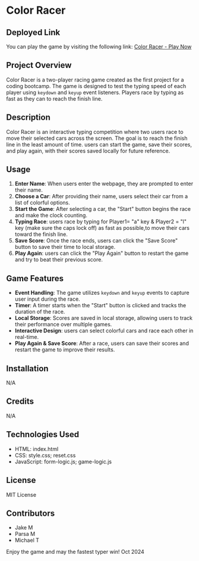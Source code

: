 # Color Racer

## Deployed Link

You can play the game by visiting the following link:
[Color Racer - Play Now](https://mr-mikeross.github.io/Color-Racer/)

## Project Overview

Color Racer is a two-player racing game created as the first project for a coding bootcamp. The game is designed to test the typing speed of each player using `keydown` and `keyup` event listeners. Players race by typing as fast as they can to reach the finish line.

## Description

Color Racer is an interactive typing competition where two users race to move their selected cars across the screen. The goal is to reach the finish line in the least amount of time. users can start the game, save their scores, and play again, with their scores saved locally for future reference.

## Usage

1. **Enter Name**: When users enter the webpage, they are prompted to enter their name.
2. **Choose a Car**: After providing their name, users select their car from a list of colorful options.
3. **Start the Game**: After selecting a car, the "Start" button begins the race and make the clock counting.
4. **Typing Race**: users race by typing for Player1= "a" key & Player2 = "l" key (make sure the caps lock off) as fast as possible,to move their cars toward the finish line.
5. **Save Score**: Once the race ends, users can click the "Save Score" button to save their time to local storage.
6. **Play Again**: users can click the "Play Again" button to restart the game and try to beat their previous score.

## Game Features

- **Event Handling**: The game utilizes `keydown` and `keyup` events to capture user input during the race.
- **Timer**: A timer starts when the "Start" button is clicked and tracks the duration of the race.
- **Local Storage**: Scores are saved in local storage, allowing users to track their performance over multiple games.
- **Interactive Design**: users can select colorful cars and race each other in real-time.
- **Play Again & Save Score**: After a race, users can save their scores and restart the game to improve their results.

## Installation

N/A

## Credits

N/A

## Technologies Used

- HTML: index.html
- CSS: style.css; reset.css
- JavaScript: form-logic.js; game-logic.js

## License

MIT License

## Contributors

- Jake M
- Parsa M
- Michael T

Enjoy the game and may the fastest typer win!
Oct 2024
